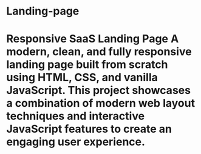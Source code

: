 # Landing-page
# Responsive SaaS Landing Page  A modern, clean, and fully responsive landing page built from scratch using HTML, CSS, and vanilla JavaScript. This project showcases a combination of modern web layout techniques and interactive JavaScript features to create an engaging user experience.  
